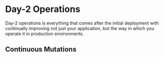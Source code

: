# **Day-2 Operations**

Day-2 operations is everything that comes after the initial deployment with continually improving not just your application,
but the way in which you operate it in production environments.

## **Continuous Mutations**